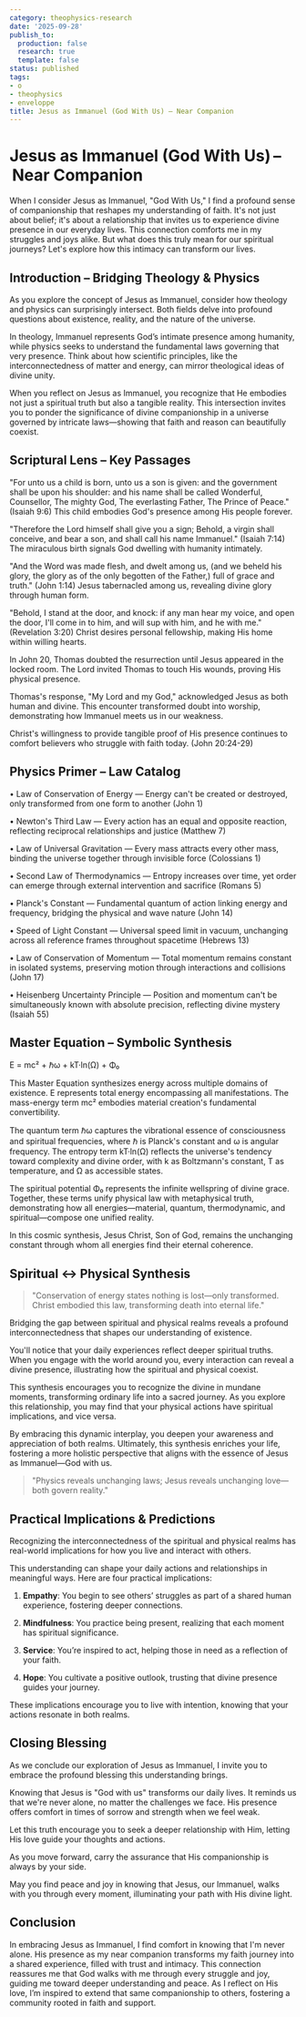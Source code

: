 ```yaml
---
category: theophysics-research
date: '2025-09-28'
publish_to:
  production: false
  research: true
  template: false
status: published
tags:
- o
- theophysics
- enveloppe
title: Jesus as Immanuel (God With Us) – Near Companion
---
```

   
# Jesus as Immanuel (God With Us) – Near Companion   
   
When I consider Jesus as Immanuel, "God With Us," I find a profound sense of companionship that reshapes my understanding of faith. It's not just about belief; it's about a relationship that invites us to experience divine presence in our everyday lives. This connection comforts me in my struggles and joys alike. But what does this truly mean for our spiritual journeys? Let's explore how this intimacy can transform our lives.   
   
## Introduction – Bridging Theology & Physics   
   
As you explore the concept of Jesus as Immanuel, consider how theology and physics can surprisingly intersect. Both fields delve into profound questions about existence, reality, and the nature of the universe.   
   
In theology, Immanuel represents God’s intimate presence among humanity, while physics seeks to understand the fundamental laws governing that very presence. Think about how scientific principles, like the interconnectedness of matter and energy, can mirror theological ideas of divine unity.   
   
When you reflect on Jesus as Immanuel, you recognize that He embodies not just a spiritual truth but also a tangible reality. This intersection invites you to ponder the significance of divine companionship in a universe governed by intricate laws—showing that faith and reason can beautifully coexist.   
   
## Scriptural Lens – Key Passages   
   
"For unto us a child is born, unto us a son is given: and the government shall be upon his shoulder: and his name shall be called Wonderful, Counsellor, The mighty God, The everlasting Father, The Prince of Peace." (Isaiah 9:6) This child embodies God's presence among His people forever.   
   
"Therefore the Lord himself shall give you a sign; Behold, a virgin shall conceive, and bear a son, and shall call his name Immanuel." (Isaiah 7:14) The miraculous birth signals God dwelling with humanity intimately.   
   
"And the Word was made flesh, and dwelt among us, (and we beheld his glory, the glory as of the only begotten of the Father,) full of grace and truth." (John 1:14) Jesus tabernacled among us, revealing divine glory through human form.   
   
"Behold, I stand at the door, and knock: if any man hear my voice, and open the door, I'll come in to him, and will sup with him, and he with me." (Revelation 3:20) Christ desires personal fellowship, making His home within willing hearts.   
   
In John 20, Thomas doubted the resurrection until Jesus appeared in the locked room. The Lord invited Thomas to touch His wounds, proving His physical presence.   
   
Thomas's response, "My Lord and my God," acknowledged Jesus as both human and divine. This encounter transformed doubt into worship, demonstrating how Immanuel meets us in our weakness.   
   
Christ's willingness to provide tangible proof of His presence continues to comfort believers who struggle with faith today. (John 20:24-29)   
   
## Physics Primer – Law Catalog   
   
• Law of Conservation of Energy — Energy can't be created or destroyed, only transformed from one form to another (John 1)   
   
• Newton's Third Law — Every action has an equal and opposite reaction, reflecting reciprocal relationships and justice (Matthew 7)   
   
• Law of Universal Gravitation — Every mass attracts every other mass, binding the universe together through invisible force (Colossians 1)   
   
• Second Law of Thermodynamics — Entropy increases over time, yet order can emerge through external intervention and sacrifice (Romans 5)   
   
• Planck's Constant — Fundamental quantum of action linking energy and frequency, bridging the physical and wave nature (John 14)   
   
• Speed of Light Constant — Universal speed limit in vacuum, unchanging across all reference frames throughout spacetime (Hebrews 13)   
   
• Law of Conservation of Momentum — Total momentum remains constant in isolated systems, preserving motion through interactions and collisions (John 17)   
   
• Heisenberg Uncertainty Principle — Position and momentum can't be simultaneously known with absolute precision, reflecting divine mystery (Isaiah 55)   
   
## Master Equation – Symbolic Synthesis   
   
E = mc² + ℏω + kT·ln(Ω) + Φ₀   
   
This Master Equation synthesizes energy across multiple domains of existence. E represents total energy encompassing all manifestations. The mass-energy term mc² embodies material creation's fundamental convertibility.   
   
The quantum term ℏω captures the vibrational essence of consciousness and spiritual frequencies, where ℏ is Planck's constant and ω is angular frequency. The entropy term kT·ln(Ω) reflects the universe's tendency toward complexity and divine order, with k as Boltzmann's constant, T as temperature, and Ω as accessible states.   
   
The spiritual potential Φ₀ represents the infinite wellspring of divine grace. Together, these terms unify physical law with metaphysical truth, demonstrating how all energies—material, quantum, thermodynamic, and spiritual—compose one unified reality.   
   
In this cosmic synthesis, Jesus Christ, Son of God, remains the unchanging constant through whom all energies find their eternal coherence.   
   
## Spiritual ↔ Physical Synthesis   
   
> "Conservation of energy states nothing is lost—only transformed. Christ embodied this law, transforming death into eternal life."   
   
Bridging the gap between spiritual and physical realms reveals a profound interconnectedness that shapes our understanding of existence.   
   
You'll notice that your daily experiences reflect deeper spiritual truths. When you engage with the world around you, every interaction can reveal a divine presence, illustrating how the spiritual and physical coexist.   
   
This synthesis encourages you to recognize the divine in mundane moments, transforming ordinary life into a sacred journey. As you explore this relationship, you may find that your physical actions have spiritual implications, and vice versa.   
   
By embracing this dynamic interplay, you deepen your awareness and appreciation of both realms. Ultimately, this synthesis enriches your life, fostering a more holistic perspective that aligns with the essence of Jesus as Immanuel—God with us.   
   
> "Physics reveals unchanging laws; Jesus reveals unchanging love—both govern reality."   
   
## Practical Implications & Predictions   
   
Recognizing the interconnectedness of the spiritual and physical realms has real-world implications for how you live and interact with others.   
   
This understanding can shape your daily actions and relationships in meaningful ways. Here are four practical implications:   
   
1. **Empathy**: You begin to see others’ struggles as part of a shared human experience, fostering deeper connections.   
   
2. **Mindfulness**: You practice being present, realizing that each moment has spiritual significance.   
   
3. **Service**: You’re inspired to act, helping those in need as a reflection of your faith.   
   
4. **Hope**: You cultivate a positive outlook, trusting that divine presence guides your journey.   
   
These implications encourage you to live with intention, knowing that your actions resonate in both realms.   
   
## Closing Blessing   
   
As we conclude our exploration of Jesus as Immanuel, I invite you to embrace the profound blessing this understanding brings.   
   
Knowing that Jesus is "God with us" transforms our daily lives. It reminds us that we're never alone, no matter the challenges we face. His presence offers comfort in times of sorrow and strength when we feel weak.   
   
Let this truth encourage you to seek a deeper relationship with Him, letting His love guide your thoughts and actions.   
   
As you move forward, carry the assurance that His companionship is always by your side.   
   
May you find peace and joy in knowing that Jesus, our Immanuel, walks with you through every moment, illuminating your path with His divine light.   
   
## Conclusion   
   
In embracing Jesus as Immanuel, I find comfort in knowing that I'm never alone. His presence as my near companion transforms my faith journey into a shared experience, filled with trust and intimacy. This connection reassures me that God walks with me through every struggle and joy, guiding me toward deeper understanding and peace. As I reflect on His love, I’m inspired to extend that same companionship to others, fostering a community rooted in faith and support.